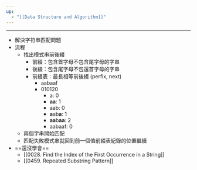 ```yaml
---
up:
  - "[[Data Structure and Algorithm]]"
---
```

---
- 解決字符串匹配問題
- 流程
	- 找出模式串前後綴
		- 前綴：包含首字母不包含尾字母的字串
		- 後綴：包含尾字母不包還首字母的字串
		- 前綴表：最長相等前後綴 (perfix, next)
			- aabaaf
			- 010120
				- a: 0
				- **aa**: 1
				- aab: 0
				- **a**ab**a**: 1
				- **aa**b**aa**: 2
				- aabaaf: 0
	- 兩個字串開始匹配
	- 匹配失敗模式串就回到前一個值前綴表紀錄的位置繼續
- ==還沒學會==
	- [[0028. Find the Index of the First Occurrence in a String]]
	- [[0459. Repeated Substring Pattern]]